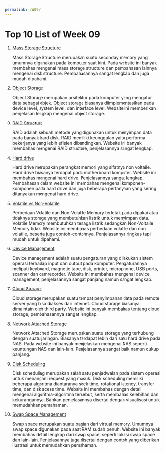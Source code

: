 ```yaml
---
permalink: /W09/
---
```

# Top 10 List of Week 09

1. [Mass Storage Structure](https://www.tutorialspoint.com/Mass-Storage-Management#:~:text=Each%20modern%20disk%20contains%20concentric,a%20read%2Fwrite%20desk%20available.)

    Mass Storage Structure merupakan suatu seconday memory yang umumnya digunakan pada komputer saat kini. Pada website ini banyak membahas mengenai mass storage structure dan pembahasan lainnya mengenai disk structure. Pembahasannya sangat lengkap dan juga mudah dipahami.

2. [Object Storage](https://cloudacademy.com/blog/object-storage-block-storage/)

    Object Storage merupakan arsitektur pada komputer yang mengatur data sebagai objek. Object storage biasanya diimplementasikan pada device level, system level, dan interface level. Website ini memberikan penjelasan lengkap mengenai object storage.
    
3. [RAID Structure](https://techterms.com/definition/raid#:~:text=Stands%20for%20%22Redundant%20Array%20of,than%20a%20single%20hard%20drive.)

    RAID adalah sebuah metode yang digunakan untuk menyimpan data pada banyak hard disk. RAID memiliki keunggulan yaitu performa bekerjanya yang lebih efisien dibandingkan. Website ini banyak membahas mengenai RAID structure, penjelasannya sangat lengkap.

4. [Hard drive](https://www.computerhope.com/jargon/h/harddriv.htm)

    Hard drive merupakan perangkat memori yang sifatnya non voltaile. Hard drive biasanya terdapat pada motherboard komputer. Website ini membahas mengenai hard drive. Penjelasannya sangat lengkap. Pembahasan dalam website ini membahas mengenai komponen-komponen pada hard drive dan juga beberapa pertanyaan yang sering ditanyakan mengenai hard drive.

5. [Volatile vs Non-Volatile](https://www.geeksforgeeks.org/difference-between-volatile-memory-and-non-volatile-memory/)

    Perbedaan Volatile dan Non-Volatile Memory terletak pada dipakai atau tidaknya storage yang membutuhkan listrik untuk menyimpan data. Volatile Memory membutuhkan tenaga listrik sedangkan Non-Voltaile Memory tidak. Website ini membahas perbedaan volatile dan non volatile, beserta juga contoh-contohnya. Penjelasannya ringkas tapi mudah untuk dipahami.
    
6. [Device Management](https://iphtechnologies.com/device-management-in-operating-system/)

    Device management adalah suatu pengaturan yang dilakukan sistem operasi terhadap input dan output pada komputer. Pengaturannya meliputi keyboard, magnetic tape, disk, printer, microphone, USB ports, scanner dan camrecorder. Website ini membahas mengenai device management, penjelasannya sangat panjang namun sangat lengkap.
    
7. [Cloud Storage](https://www.sciencedirect.com/topics/computer-science/cloud-storage)

    Cloud storage merupakan suatu tempat penyimpanan data pada remote server yang bisa diakses dari internet. Cloud storage biasanya dimaintain oleh third party. Website ini banyak membahas tentang cloud storage, pembahasannya sangat lengkap.
    
8. [Network Attached Storage](https://www.sciencedirect.com/topics/computer-science/network-attached-storage)

    Network Attached Storage merupakan suatu storage yang terhubung dengan suatu jaringan. Biasanya terdapat lebih dari satu hard drive pada NAS. Pada website ini banyak menjelaskan mengenai NAS seperti keuntungan NAS dan lain-lain. Penjelasannya sangat baik namun cukup panjang.

9. [Disk Scheduling](https://www.geeksforgeeks.org/disk-scheduling-algorithms/)

    Disk scheduling merupakan salah satu penjadwalan pada sistem operasi untuk menangani request yang masuk. Disk scheduling memiliki beberapa algoritma diantaranya seek time, rotational latency, transfer time, dan disk acess time. Website ini membahas dengan detail mengenai algoritma-algoritma tersebut, serta membahas kelebihan dan kekurangannya. Bahkan penjelasannya disertai dengan visualisasi untuk memudahkan pemahaman.

10. [Swap Space Management](https://padakuu.com/article/94-swap-space-management)

    Swap space merupakan suatu bagian dari virtual memory. Umumnya swap space digunakan pada saat RAM sudah penuh. Website ini banyak membahas detail lengkap dari swap space, seperti lokasi swap space dan lain-lain. Penjelasannya juga disertai dengan contoh yang diberikan ilustrasi untuk memudahkan pemahaman.
